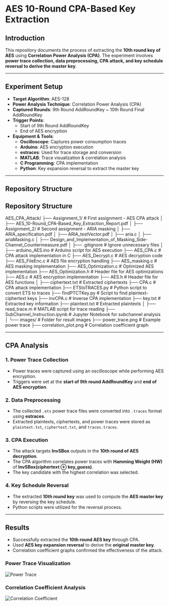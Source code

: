 # AES 10-Round CPA-Based Key Extraction

## Introduction
This repository documents the process of extracting the **10th round key of AES** using **Correlation Power Analysis (CPA)**. The experiment involves **power trace collection, data preprocessing, CPA attack, and key schedule reversal to derive the master key**.

---

## Experiment Setup
- **Target Algorithm**: AES-128
- **Power Analysis Technique**: Correlation Power Analysis (CPA)
- **Captured Rounds**: 9th Round AddRoundKey ~ 10th Round Final AddRoundKey
- **Trigger Points**:
  - Start of 9th Round AddRoundKey
  - End of AES encryption
- **Equipment & Tools**:
  - **Oscilloscope**: Captures power consumption traces
  - **Arduino**: AES encryption execution
  - **estraces**: Used for trace storage and conversion
  - **MATLAB**: Trace visualization & correlation analysis
  - **C Programming**: CPA implementation
  - **Python**: Key expansion reversal to extract the master key

---

## Repository Structure

## Repository Structure

AES_CPA_Attack/ ├── Assignment_1/ # First assignment - AES CPA attack │ ├── AES_10-Round_CPA-Based_Key_Extraction_Report.pdf │ ├── Assignment_2/ # Second assignment - ARIA masking │ ├── ARIA_specification.pdf │ ├── ARIA_testVector.pdf │ ├── aria.c │ ├── ariaMasking.c │ ├── Design_and_Implementation_of_Masking_Side-Channel_Countermeasure.pdf │ ├── .gitignore # Ignore unnecessary files │ ├── arduino_AES.ino # Arduino script for AES execution ├── AES_CPA.c # CPA attack implementation in C ├── AES_Decrypt.c # AES decryption code ├── AES_FileEnc.c # AES file encryption handling ├── AES_masking.c # AES masking implementation ├── AES_Optimization.c # Optimized AES implementation ├── AES_Optimization.h # Header file for AES optimizations ├── AES.c # AES encryption implementation ├── AES.h # Header file for AES functions │ ├── ciphertext.txt # Extracted ciphertexts ├── CPA.c # CPA attack implementation ├── ETStoTRACES.py # Python script to convert ETS to traces ├── findPTCTKey.py # Script to find plaintext-ciphertext keys ├── invCPA.c # Inverse CPA implementation ├── key.txt # Extracted key information ├── plaintext.txt # Extracted plaintexts │ ├── read_trace.m # MATLAB script for trace reading ├── SubChannel_Instruction.ipynb # Jupyter Notebook for subchannel analysis │ └── images/ # Folder for result images ├── power_trace.png # Example power trace ├── correlation_plot.png # Correlation coefficient graph

---

## CPA Analysis
### 1. Power Trace Collection
- Power traces were captured using an oscilloscope while performing AES encryption.
- Triggers were set at the **start of 9th round AddRoundKey** and **end of AES encryption**.

### 2. Data Preprocessing
- The collected `.ets` power trace files were converted into `.traces` format using **estraces**.
- Extracted plaintexts, ciphertexts, and power traces were stored as `plaintext.txt`, `ciphertext.txt`, and `traces.traces`.

### 3. CPA Execution
- The attack targets **InvSBox** outputs in the **10th round of AES decryption**.
- The CPA algorithm correlates power traces with **Hamming Weight (HW)** of **InvSBox(ciphertext ⊕ key_guess)**.
- The key candidate with the highest correlation was selected.

### 4. Key Schedule Reversal
- The extracted **10th round key** was used to compute the **AES master key** by reversing the key schedule.
- Python scripts were utilized for the reversal process.

---

## Results
- Successfully extracted the **10th round AES key** through CPA.
- Used **AES key expansion reversal** to derive the **original master key**.
- Correlation coefficient graphs confirmed the effectiveness of the attack.

### Power Trace Visualization
![Power Trace](images/power_trace.png)

### Correlation Coefficient Analysis
![Correlation Coefficient](images/correlation_plot.png)

